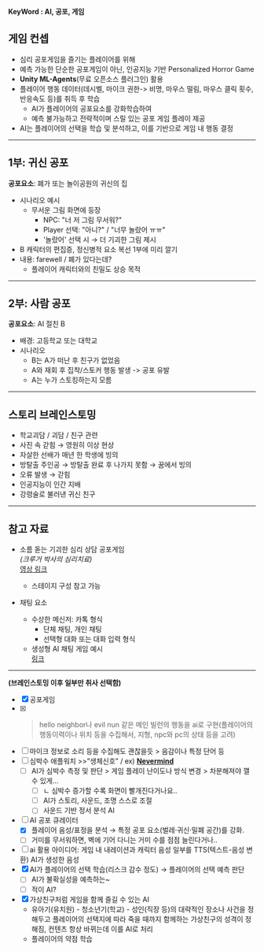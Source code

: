 **KeyWord : AI, 공포, 게임**

## 게임 컨셉
- 심리 공포게임을 즐기는 플레이어를 위해
- 예측 가능한 단순한 공포게임이 아닌, 인공지능 기반 Personalized Horror Game 
- **Unity ML-Agents**(무료 오픈소스 플러그인) 활용
- 플레이어 행동 데이터(데시벨, 마이크 권한-> 비명, 마우스 떨림, 마우스 클릭 횟수, 반응속도 등)를 취득 후 학습
    - AI가 플레이어의 공포요소를 강화학습하여
    - 예측 불가능하고 전략적이며 스릴 있는 공포 게임 플레이 제공
- AI는 플레이어의 선택을 학습 및 분석하고, 이를 기반으로 게임 내 행동 결정

---

## 1부: 귀신 공포
**공포요소**: 폐가 또는 놀이공원의 귀신의 집

- 시나리오 예시
    - 무서운 그림 화면에 등장
        - NPC: "너 저 그림 무서워?"
        - Player 선택: "아니?" / "너무 놀랐어 ㅠㅠ"
        - '놀랐어' 선택 시 → 더 기괴한 그림 제시
- B 캐릭터의 편집증, 정신병적 요소 복선 1부에 미리 깔기
- 내용: farewell / 폐가 있다는데?
  - 플레이어 캐릭터와의 친밀도 상승 목적

---

## 2부: 사람 공포
**공포요소**: AI 절친 B

- 배경: 고등학교 또는 대학교
- 시나리오
    - B는 A가 떠난 후 친구가 없었음
    - A와 재회 후 집착/스토커 행동 발생 -> 공포 유발
    - A는 누가 스토킹하는지 모름

---

## 스토리 브레인스토밍

- 학교괴담 / 괴담 / 친구 관련
- 사진 속 갇힘 → 영원히 이상 현상
- 자살한 선배가 매년 한 학생에 빙의
- 방탈출 주인공 → 방탈출 완료 후 나가지 못함 → 꿈에서 빙의
- 오류 발생 → 갇힘
- 인공지능이 인간 지배
- 강령술로 불러낸 귀신 친구

---

## 참고 자료

- 소름 돋는 기괴한 심리 상담 공포게임  
  *(크루거 박사의 심리치료)*  
  [영상 링크](https://youtu.be/RjI6PnWa-40?si=QgxhKDAXr_ui8QMn)  
  - 스테이지 구성 참고 가능

- 채팅 요소
    - 수상한 메신저: 카톡 형식
        - 단체 채팅, 개인 채팅
        - 선택형 대화 또는 대화 입력 형식
    - 생성형 AI 채팅 게임 예시  
      [링크](https://aidev.co.kr/game/15770)

----

**(브레인스토밍 이후 일부만 취사 선택함)** 
- [x]  공포게임
- [x]  >hello neighbor나 evil nun 같은 메인 빌런의 행동을 ai로 구현(플레이어의 행동이력이나 위치 등을 수집해서, 지형, npc와 pc의 상태 등을 고려)
- [ ]  마이크 정보로 소리 등을 수집해도 괜찮을듯 > 음감이나 특정 단어 등
- [ ]  심박수 애플워치 >>”생체신호” / ex) [**Nevermind**](https://store.steampowered.com/app/342260/Nevermind/?l=koreana)
    - [ ]  AI가 심박수 측정 및 판단 > 게임 플레이 난이도나 방식 변경 > 차분해져야 깰 수 있게…
        - [ ]  ㄴ 심박수 증가할 수록 화면이 빨개진다거나요..
        - [ ]  AI가 스토리, 사운드, 조명 스스로 조절
        - [ ]  사운드 기반 정서 분석 AI
- [ ]  AI 공포 큐레이터
    - [x]  플레이어 음성/표정을 분석 → 특정 공포 요소(벌레·귀신·밀폐 공간)를 강화.
    - [ ]  거미를 무서워하면, 벽에 기어 다니는 거미 수를 점점 늘린다거나..
- [ ]  ai 활용 아이디어: 게임 내 내레이션과 캐릭터 음성 일부를 TTS(텍스트-음성 변환) AI가 생성한 음성
- [x]  AI가 플레이어의 선택 학습(리스크 감수 정도) → 플레이어의 선택 예측 판단
    - [ ]  AI가 불확실성을 예측하는~
    - [ ]  적이 AI?
- [x]  가상친구처럼 게임을 함께 즐길 수 있는 AI
    - 유아기(유치원) - 청소년기(학교) - 성인(직장 등)의 대략적인 장소나 사건을 정해두고 플레이어의 선택지에 따라 죽을 때까지 함께하는 가상친구의 성격이 정해짐, 컨텐츠 항상 바뀌는데 이를 AI로 처리
    - 플레이어의 약점 학습
